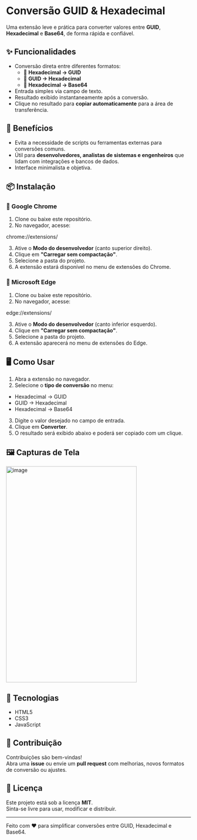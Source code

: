 # Conversão GUID & Hexadecimal

Uma extensão leve e prática para converter valores entre **GUID**, **Hexadecimal** e **Base64**, de forma rápida e confiável.

## ✨ Funcionalidades

- Conversão direta entre diferentes formatos:  
  - 🔄 **Hexadecimal → GUID**  
  - 🔄 **GUID → Hexadecimal**  
  - 🔄 **Hexadecimal → Base64**  
- Entrada simples via campo de texto.  
- Resultado exibido instantaneamente após a conversão.  
- Clique no resultado para **copiar automaticamente** para a área de transferência.  

## 🚀 Benefícios

- Evita a necessidade de scripts ou ferramentas externas para conversões comuns.  
- Útil para **desenvolvedores, analistas de sistemas e engenheiros** que lidam com integrações e bancos de dados.  
- Interface minimalista e objetiva.  

## 📦 Instalação

### 🔹 Google Chrome
1. Clone ou baixe este repositório.  
2. No navegador, acesse:  

chrome://extensions/

3. Ative o **Modo do desenvolvedor** (canto superior direito).  
4. Clique em **"Carregar sem compactação"**.  
5. Selecione a pasta do projeto.  
6. A extensão estará disponível no menu de extensões do Chrome.  

### 🔹 Microsoft Edge
1. Clone ou baixe este repositório.  
2. No navegador, acesse:  


edge://extensions/

3. Ative o **Modo do desenvolvedor** (canto inferior esquerdo).  
4. Clique em **"Carregar sem compactação"**.  
5. Selecione a pasta do projeto.  
6. A extensão aparecerá no menu de extensões do Edge.  

## 🖥️ Como Usar

1. Abra a extensão no navegador.  
2. Selecione o **tipo de conversão** no menu:  
- Hexadecimal → GUID  
- GUID → Hexadecimal  
- Hexadecimal → Base64  
3. Digite o valor desejado no campo de entrada.  
4. Clique em **Converter**.  
5. O resultado será exibido abaixo e poderá ser copiado com um clique.  

## 🖼️ Capturas de Tela

<img width="356" height="588" alt="image" src="https://github.com/user-attachments/assets/e8401a90-e0cc-4de8-a8ef-2a3a524780b4" />


## 🔧 Tecnologias

- HTML5  
- CSS3  
- JavaScript  

## 📌 Contribuição

Contribuições são bem-vindas!  
Abra uma **issue** ou envie um **pull request** com melhorias, novos formatos de conversão ou ajustes.  

## 📄 Licença

Este projeto está sob a licença **MIT**.  
Sinta-se livre para usar, modificar e distribuir.  

---
Feito com ❤️ para simplificar conversões entre GUID, Hexadecimal e Base64.
